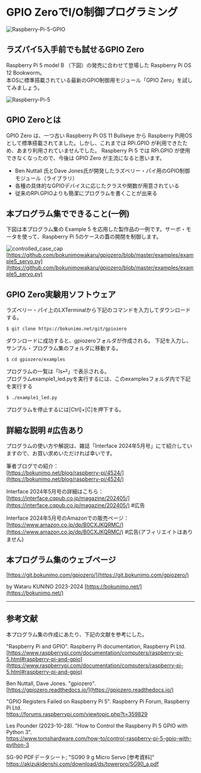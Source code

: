 # GPIO ZeroでI/O制御プログラミング

![Raspberry-Pi-5-GPIO](https://bokunimo.net/blog/wp-content/uploads/2024/03/pi5-gpio.jpg "GPIO Pins on Raspberry Pi 5 model B; ラズベリー・パイ5のGPIO端子")  

## ラズパイ5入手前でも試せるGPIO Zero

Raspberry Pi 5 model B （下図）の発売に合わせて登場した Raspberry Pi OS 12 Bookworm。  
本OSに標準搭載されている最新のGPIO制御用モジュール「GPIO Zero」を試してみましょう。

![Raspberry-Pi-5](https://bokunimo.net/blog/wp-content/uploads/2024/03/pi5_box.jpg "Raspberry Pi 5 model B; 最新のラズベリー・パイ5")  

## GPIO Zeroとは

GPIO Zero は、一つ古い Raspberry Pi OS 11 Bullseye から Raspberry Pi用OSとして標準搭載されてました。しかし、これまでは RPi.GPIO が利用できたため、あまり利用されていませんでした。
Raspberry Pi 5 では RPi.GPIO が使用できなくなったので、今後は GPIO Zero が主流になると思います。

- Ben Nuttall 氏とDave Jones氏が開発したラズベリー・パイ用のGPIO制御モジュール（ライブラリ）
- 各種の具体的なGPIOデバイスに応じたクラスや関数が用意されている
- 従来のRPi.GPIOよりも簡潔にプログラムを書くことが出来る

## 本プログラム集でできること(一例)

下図は本プログラム集の Example 5 を応用した製作品の一例です。サーボ・モータを使って、Raspberry Pi 5のケースの蓋の開閉を制御します。  

![controlled_case_cap](https://bokunimo.net/blog/wp-content/uploads/2024/03/controlled_case_cap.jpg "Raspberry Pi 5 model B; 最新のラズベリー・パイ5")  
[https://github.com/bokunimowakaru/gpiozero/blob/master/examples/example5_servo.py](https://github.com/bokunimowakaru/gpiozero/blob/master/examples/example5_servo.py)  


## GPIO Zero実験用ソフトウェア

ラズベリー・パイ上のLXTerminalから下記のコマンドを入力してダウンロードする。  

	$ git clone https://bokunimo.net/git/gpiozero  

ダウンロードに成功すると、gpiozeroフォルダが作成される。
下記を入力し、サンプル・プログラム集のフォルダに移動する。

	$ cd gpiozero/examples  

プログラムの一覧は「ls⏎」で表示される。  
プログラムexample1_led.pyを実行するには、このexamplesフォルダ内で下記を実行する

	$ ./example1_led.py  

プログラムを停止するには[Ctrl]+[C]を押下する。  

## 詳細な説明 #広告あり

プログラムの使い方や解説は、雑誌「Interface 2024年5月号」にて紹介していますので、お買い求めいただければ幸いです。  

筆者ブログでの紹介：  
[https://bokunimo.net/blog/raspberry-pi/4524/](https://bokunimo.net/blog/raspberry-pi/4524/)  

Interface 2024年5月号の詳細はこちら：  
[https://interface.cqpub.co.jp/magazine/202405/](https://interface.cqpub.co.jp/magazine/202405/) #広告  

Interface 2024年5月号のAmazonでの販売ページ：  
[https://www.amazon.co.jp/dp/B0CXJKQRMC/](https://www.amazon.co.jp/dp/B0CXJKQRMC/) #広告(アフィリエイトはありません)

## 本プログラム集のウェブページ

[https://git.bokunimo.com/gpiozero/](https://git.bokunimo.com/gpiozero/)

by Wataru KUNINO 2023-2024 [https://bokunimo.net/](https://bokunimo.net/)

-------------------------------------------------------------------------------------------

## 参考文献

本プログラム集の作成にあたり、下記の文献を参考にした。

"Raspberry Pi and GPIO". Raspberry Pi documentation, Raspberry Pi Ltd.  
[https://www.raspberrypi.com/documentation/computers/raspberry-pi-5.html#raspberry-pi-and-gpio](https://www.raspberrypi.com/documentation/computers/raspberry-pi-5.html#raspberry-pi-and-gpio)  

Ben Nuttall, Dave Jones. "gpiozero".  
[https://gpiozero.readthedocs.io/](https://gpiozero.readthedocs.io/)  

"GPIO Registers Failed on Raspberry Pi 5". Raspberry Pi Forum, Raspberry Pi Ltd.  
https://forums.raspberrypi.com/viewtopic.php?t=359829  

Les Pounder (2023-10-28). "How to Control the Raspberry Pi 5 GPIO with Python 3".  
https://www.tomshardware.com/how-to/control-raspberry-pi-5-gpio-with-python-3  

SG-90 PDFデータシート; "SG90 9 g Micro Servo [参考資料]"  
https://akizukidenshi.com/download/ds/towerpro/SG90_a.pdf  
